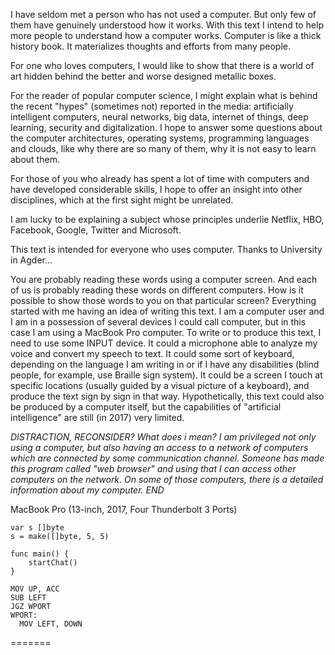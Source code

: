 I have seldom met a person who has not used a computer. But only few of them have genuinely understood how it works. With this text I intend to help more people to understand how a computer works. Computer is like a thick history book. It materializes thoughts and efforts from many people.

For one who loves computers, I would like to show that there is a world of art hidden behind the better and worse designed metallic boxes.

For the reader of popular computer science, I might explain what is behind the recent "hypes" (sometimes not) reported in the media: artificially intelligent computers, neural networks, big data, internet of things, deep learning, security and digitalization. I hope to answer some questions about the computer architectures, operating systems, programming languages and clouds, like why there are so many of them, why it is not easy to learn about them.

For those of you who already has spent a lot of time with computers and have developed considerable skills, I hope to offer an insight into other disciplines, which at the first sight might be unrelated.

I am lucky to be explaining a subject whose principles underlie Netflix, HBO, Facebook, Google, Twitter and Microsoft.

This text is intended for everyone who uses computer.
Thanks to University in Agder...

You are probably reading these words using a computer screen. And each of us is probably reading these words on different computers. How is it possible to show those words to you on that particular screen?
Everything started with me having an idea of writing this text. I am a computer user and I am in a possession of several devices I could call computer, but in this case I am using a MacBook Pro computer. To write or to produce this text, I need to use some INPUT device. It could a microphone able to analyze my voice and convert my speech to text. It could some sort of keyboard, depending on the language I am writing in or if I have any disabilities (blind people, for example, use Braille sign system). It could be a screen I touch at specific locations (usually guided by a visual picture of a keyboard), and produce the text sign by sign in that way. Hypothetically, this text could also be produced by a computer itself, but the capabilities of "artificial intelligence" are still (in 2017) very limited. 

*DISTRACTION, RECONSIDER?
What does i mean? I am privileged not only using a computer, but also having an access to a network of computers which are connected by some communication channel. Someone has made this program called "web browser" and using that I can access other computers on the network. On some of those computers, there is a detailed information about my computer.
END*

MacBook Pro (13-inch, 2017, Four Thunderbolt 3 Ports)



```golang
var s []byte
s = make([]byte, 5, 5)

func main() {
    startChat()
}
```

```assembly
MOV UP, ACC
SUB LEFT
JGZ WPORT
WPORT:
  MOV LEFT, DOWN
```
=======
